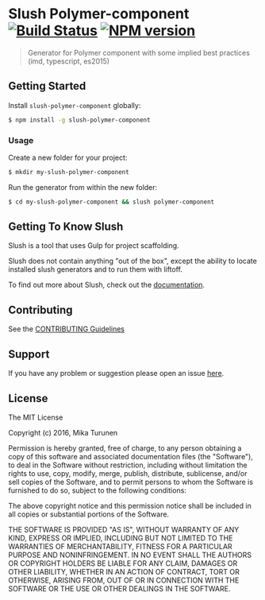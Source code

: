 # Slush Polymer-component [![Build Status](https://secure.travis-ci.org/mikaturunen/slush-polymer-component.png?branch=master)](https://travis-ci.org/mikaturunen/slush-polymer-component) [![NPM version](https://badge-me.herokuapp.com/api/npm/slush-polymer-component.png)](http://badges.enytc.com/for/npm/slush-polymer-component)

> Generator for Polymer component with some implied best practices (imd, typescript, es2015)


## Getting Started

Install `slush-polymer-component` globally:

```bash
$ npm install -g slush-polymer-component
```

### Usage

Create a new folder for your project:

```bash
$ mkdir my-slush-polymer-component
```

Run the generator from within the new folder:

```bash
$ cd my-slush-polymer-component && slush polymer-component
```

## Getting To Know Slush

Slush is a tool that uses Gulp for project scaffolding.

Slush does not contain anything "out of the box", except the ability to locate installed slush generators and to run them with liftoff.

To find out more about Slush, check out the [documentation](https://github.com/slushjs/slush).

## Contributing

See the [CONTRIBUTING Guidelines](https://github.com/mikaturunen/slush-polymer-component/blob/master/CONTRIBUTING.md)

## Support
If you have any problem or suggestion please open an issue [here](https://github.com/mikaturunen/slush-polymer-component/issues).

## License 

The MIT License

Copyright (c) 2016, Mika Turunen

Permission is hereby granted, free of charge, to any person
obtaining a copy of this software and associated documentation
files (the "Software"), to deal in the Software without
restriction, including without limitation the rights to use,
copy, modify, merge, publish, distribute, sublicense, and/or sell
copies of the Software, and to permit persons to whom the
Software is furnished to do so, subject to the following
conditions:

The above copyright notice and this permission notice shall be
included in all copies or substantial portions of the Software.

THE SOFTWARE IS PROVIDED "AS IS", WITHOUT WARRANTY OF ANY KIND,
EXPRESS OR IMPLIED, INCLUDING BUT NOT LIMITED TO THE WARRANTIES
OF MERCHANTABILITY, FITNESS FOR A PARTICULAR PURPOSE AND
NONINFRINGEMENT. IN NO EVENT SHALL THE AUTHORS OR COPYRIGHT
HOLDERS BE LIABLE FOR ANY CLAIM, DAMAGES OR OTHER LIABILITY,
WHETHER IN AN ACTION OF CONTRACT, TORT OR OTHERWISE, ARISING
FROM, OUT OF OR IN CONNECTION WITH THE SOFTWARE OR THE USE OR
OTHER DEALINGS IN THE SOFTWARE.

